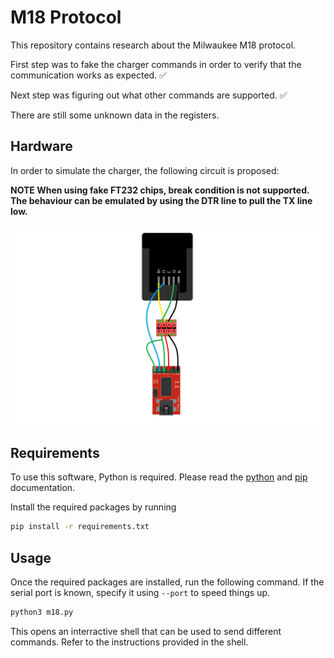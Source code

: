 # M18 Protocol

This repository contains research about the Milwaukee M18 protocol.

First step was to fake the charger commands in order to verify that the communication works as expected. :white_check_mark:

Next step was figuring out what other commands are supported. :white_check_mark:

There are still some unknown data in the registers.

## Hardware

In order to simulate the charger, the following circuit is proposed:

**NOTE When using fake FT232 chips, break condition is not supported. The behaviour can be emulated by using the DTR line to pull the TX line low.**

![hardware](docs/wiring.png)

## Requirements

To use this software, Python is required. Please read the [python](https://docs.python.org/3/) and [pip](https://pip.pypa.io/en/stable/installation/) documentation.

Install the required packages by running

```bash
pip install -r requirements.txt
```

## Usage

Once the required packages are installed, run the following command. If the serial port is known, specify it using `--port` to speed things up.

```bash
python3 m18.py
```

This opens an interractive shell that can be used to send different commands. Refer to the instructions provided in the shell.